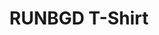 ---
templateKey: shop-product
title: RUNBGD T-Shirt
description: RUN BGD "Classic" T-Shirt - Men (black)
category: Tops
images:
    - image: /img/product.png
    - image: /img/product1.png
price: 25
sizes:
    - size: S
      available: true
    - size: M
      available: false
available: true
---